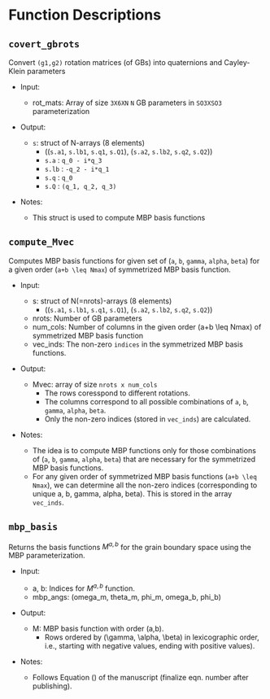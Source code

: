 # Function Descriptions

## `covert_gbrots`

Convert `(g1,g2)` rotation matrices (of GBs) into 
quaternions and Cayley-Klein parameters

- Input:
  + rot_mats: Array of size `3X6XN`
  		`N` GB parameters in `SO3XSO3` parameterization

- Output:
  + `s`: struct of N-arrays (8 elements)
  	- ((`s.a1`, `s.lb1`, `s.q1`, `s.Q1`), (`s.a2`, `s.lb2`, `s.q2`, `s.Q2`))
  	- `s.a`  :   `q_0 - i*q_3`
  	- `s.lb` : `-q_2 - i*q_1`
  	- `s.q`  : `q_0`
  	- `s.Q`  : `(q_1, q_2, q_3)`

- Notes:
	+ This struct is used to compute MBP basis functions

## `compute_Mvec`

Computes MBP basis functions for given set of (`a`, `b`, `gamma`, `alpha`, `beta`)
for a given order (`a+b \leq Nmax`) of symmetrized MBP basis function.

- Input:
  + s: struct of N(=nrots)-arrays (8 elements)
    - ((`s.a1`, `s.lb1`, `s.q1`, `s.Q1`), (`s.a2`, `s.lb2`, `s.q2`, `s.Q2`))
  + nrots: Number of GB parameters
  + num_cols: Number of columns in the given order (a+b \leq Nmax) of 
      symmetrized MBP basis function
  + vec_inds: The non-zero `indices` in the symmetrized MBP basis 
      functions.

- Output:
  + Mvec: array of size `nrots x num_cols`
    - The rows coresspond to different rotations.
    - The columns correspond to all possible combinations of 
      `a`, `b`, `gamma`, `alpha`, `beta`.
    - Only the non-zero indices (stored in `vec_inds`) are calculated.

- Notes:
  + The idea is to compute MBP functions only for those combinations of 
      (`a`, `b`, `gamma`, `alpha`, `beta`) that are necessary for the 
      symmetrized MBP basis functions.
  + For any given order of symmetrized MBP basis functions 
      (`a+b \leq Nmax`), we can determine all the non-zero indices 
      (corresponding to unique a, b, gamma, alpha, beta). 
      This is stored in the array `vec_inds`.


## `mbp_basis`

Returns the basis functions $M^{a,b}$ for the grain boundary space
using the MBP parameterization.

- Input:
  + a, b: Indices for $M^{a,b}$ function.
  + mbp_angs: (omega_m, theta_m, phi_m, omega_b, phi_b)

- Output:
  + M: MBP basis function with order (a,b). 
	- Rows ordered by (\gamma, \alpha, \beta) in lexicographic order, i.e., starting with negative values, ending with positive values).

- Notes:
  + Follows Equation () of the manuscript (finalize eqn. number after publishing).



